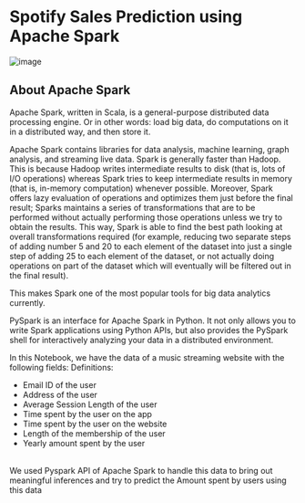 # Spotify Sales Prediction using Apache Spark

![image](https://user-images.githubusercontent.com/95306965/234356265-d8cdaf43-a611-4af3-8950-621c3ab773dc.png)


## About Apache Spark
Apache Spark, written in Scala, is a general-purpose distributed data processing engine. Or in other words: load big data, do computations on it in a distributed way, and then store it.

Apache Spark contains libraries for data analysis, machine learning, graph analysis, and streaming live data. Spark is generally faster than Hadoop. This is because Hadoop writes intermediate results to disk (that is, lots of I/O operations) whereas Spark tries to keep intermediate results in memory (that is, in-memory computation) whenever possible. Moreover, Spark offers lazy evaluation of operations and optimizes them just before the final result; Sparks maintains a series of transformations that are to be performed without actually performing those operations unless we try to obtain the results. This way, Spark is able to find the best path looking at overall transformations required (for example, reducing two separate steps of adding number 5 and 20 to each element of the dataset into just a single step of adding 25 to each element of the dataset, or not actually doing operations on part of the dataset which will eventually will be filtered out in the final result).

This makes Spark one of the most popular tools for big data analytics currently.

PySpark is an interface for Apache Spark in Python. It not only allows you to write Spark applications using Python APIs, but also provides the PySpark shell for interactively analyzing your data in a distributed environment.

In this Notebook, we have the data of a music streaming website with the following fields: Definitions:

- Email ID of the user
- Address of the user
- Average Session Length of the user
- Time spent by the user on the app
- Time spent by the user on the website
- Length of the membership of the user
- Yearly amount spent by the user
<br>
We used Pyspark API of Apache Spark to handle this data to bring out meaningful inferences and try to predict the Amount spent by users using this data

